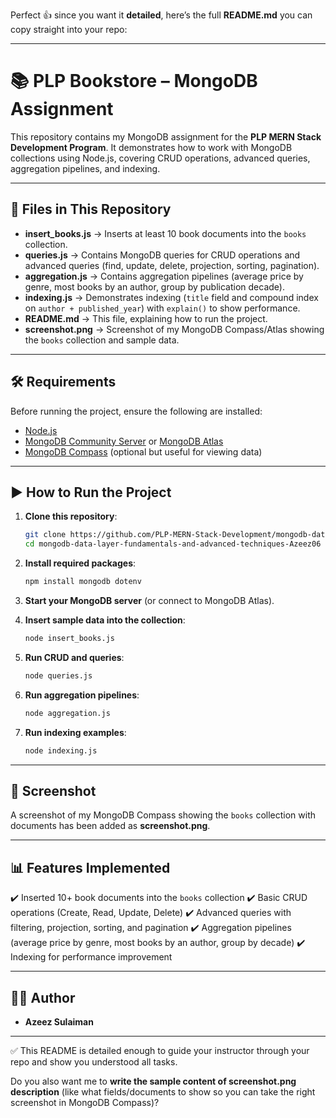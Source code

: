 Perfect 👍 since you want it **detailed**, here’s the full **README.md** you can copy straight into your repo:

---

# 📚 PLP Bookstore – MongoDB Assignment

This repository contains my MongoDB assignment for the **PLP MERN Stack Development Program**. It demonstrates how to work with MongoDB collections using Node.js, covering CRUD operations, advanced queries, aggregation pipelines, and indexing.

---

## 📂 Files in This Repository

* **insert_books.js** → Inserts at least 10 book documents into the `books` collection.
* **queries.js** → Contains MongoDB queries for CRUD operations and advanced queries (find, update, delete, projection, sorting, pagination).
* **aggregation.js** → Contains aggregation pipelines (average price by genre, most books by an author, group by publication decade).
* **indexing.js** → Demonstrates indexing (`title` field and compound index on `author + published_year`) with `explain()` to show performance.
* **README.md** → This file, explaining how to run the project.
* **screenshot.png** → Screenshot of my MongoDB Compass/Atlas showing the `books` collection and sample data.

---

## 🛠 Requirements

Before running the project, ensure the following are installed:

* [Node.js](https://nodejs.org/)
* [MongoDB Community Server](https://www.mongodb.com/try/download/community) or [MongoDB Atlas](https://www.mongodb.com/atlas)
* [MongoDB Compass](https://www.mongodb.com/products/compass) (optional but useful for viewing data)

---

## ▶️ How to Run the Project

1. **Clone this repository**:

   ```bash
   git clone https://github.com/PLP-MERN-Stack-Development/mongodb-data-layer-fundamentals-and-advanced-techniques-Azeez06.git
   cd mongodb-data-layer-fundamentals-and-advanced-techniques-Azeez06
   ```

2. **Install required packages**:

   ```bash
   npm install mongodb dotenv
   ```

3. **Start your MongoDB server** (or connect to MongoDB Atlas).

4. **Insert sample data into the collection**:

   ```bash
   node insert_books.js
   ```

5. **Run CRUD and queries**:

   ```bash
   node queries.js
   ```

6. **Run aggregation pipelines**:

   ```bash
   node aggregation.js
   ```

7. **Run indexing examples**:

   ```bash
   node indexing.js
   ```

---

## 📸 Screenshot

A screenshot of my MongoDB Compass showing the `books` collection with documents has been added as **screenshot.png**.

---

## 📊 Features Implemented

✔️ Inserted 10+ book documents into the `books` collection
✔️ Basic CRUD operations (Create, Read, Update, Delete)
✔️ Advanced queries with filtering, projection, sorting, and pagination
✔️ Aggregation pipelines (average price by genre, most books by an author, group by decade)
✔️ Indexing for performance improvement

---

## 👨‍💻 Author

* **Azeez Sulaiman**

---

✅ This README is detailed enough to guide your instructor through your repo and show you understood all tasks.

Do you also want me to **write the sample content of screenshot.png description** (like what fields/documents to show so you can take the right screenshot in MongoDB Compass)?
